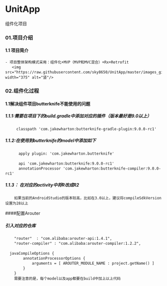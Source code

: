 # UnitApp
组件化项目
### 01.项目介绍
#### 1.1 项目简介
    - 项目整体架构模式采用：组件化+MVP（MVP和MVC混合）+Rx+Retrofit
       <img src="https://raw.githubusercontent.com/sky8650/UnitApp/master/images_git/base_project.png" width="375" alt="竖"/>
   
    
### 02.组件化过程
#### 1.1解决组件项目butterknife不能使用的问题
##### 1.1.1:需要在项目下的build.gradle中添加对应的插件（版本最好是9.0以上）
         classpath 'com.jakewharton:butterknife-gradle-plugin:9.0.0-rc1'
##### 1.1.2:在使用到butterknife的model中添加如下
          apply plugin: 'com.jakewharton.butterknife'
         
          api 'com.jakewharton:butterknife:9.0.0-rc1'
          annotationProcessor 'com.jakewharton:butterknife-compiler:9.0.0-rc1'
##### 1.1.3： 在对应的activity中将R改成R2
        如果当前的AndroidStudio的版本较高，比如在3.0以上，建议将compileSdkVersion设置为28以上
####配置Arouter
##### 引入对应的仓库
        "router"  : "com.alibaba:arouter-api:1.4.1",
        "router-compiler" : "com.alibaba:arouter-compiler:1.2.2",

      javaCompileOptions {
            annotationProcessorOptions {
                arguments = [ AROUTER_MODULE_NAME : project.getName() ]
            }
        }
        需要注意的是，每个model以及app都要在build中加上以上代码
